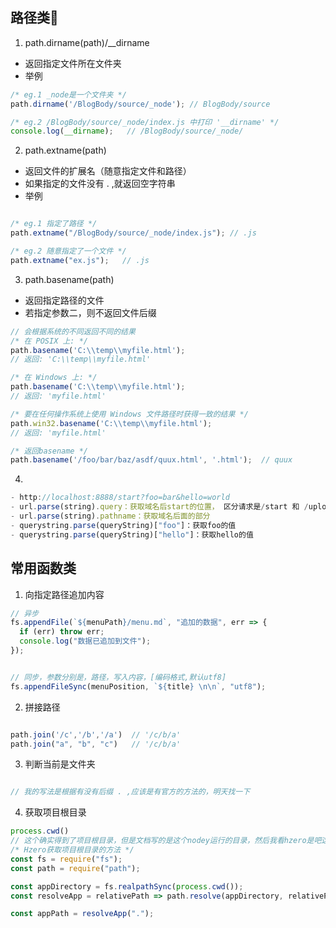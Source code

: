 <!--
 * @version: 0.0.1
 * @Author: lixingjuan <xingjuan.li@hand-china.com>
 * @Date: 2020-02-28 19:57:01
 * @copyright: Copyright (c) 2019, Hand
 -->
## 路径类🍍
1. path.dirname(path)/__dirname
  - 返回指定文件所在文件夹
  - 举例

```javascript
/* eg.1 _node是一个文件夹 */
path.dirname('/BlogBody/source/_node'); // BlogBody/source

/* eg.2 /BlogBody/source/_node/index.js 中打印 '__dirname' */
console.log(__dirname);   // /BlogBody/source/_node/

```
2. path.extname(path)
  - 返回文件的扩展名（随意指定文件和路径）
  - 如果指定的文件没有 . ,就返回空字符串
  - 举例

```javascript

/* eg.1 指定了路径 */
path.extname("/BlogBody/source/_node/index.js"); // .js

/* eg.2 随意指定了一个文件 */
path.extname("ex.js");   // .js

```

3. path.basename(path)
  - 返回指定路径的文件
  - 若指定参数二，则不返回文件后缀


```javascript
// 会根据系统的不同返回不同的结果
/* 在 POSIX 上: */
path.basename('C:\\temp\\myfile.html');
// 返回: 'C:\\temp\\myfile.html'

/* 在 Windows 上: */
path.basename('C:\\temp\\myfile.html');
// 返回: 'myfile.html'

/* 要在任何操作系统上使用 Windows 文件路径时获得一致的结果 */
path.win32.basename('C:\\temp\\myfile.html');
// 返回: 'myfile.html'

/* 返回basename */
path.basename('/foo/bar/baz/asdf/quux.html', '.html');  // quux

```


4. 
```javascript
- http://localhost:8888/start?foo=bar&hello=world
- url.parse(string).query：获取域名后start的位置， 区分请求是/start 和 /upload 
- url.parse(string).pathname：获取域名后面的部分
- querystring.parse(queryString)["foo"]：获取foo的值
- querystring.parse(queryString)["hello"]：获取hello的值
```


## 常用函数类
1. 向指定路径追加内容

```javascript
// 异步
fs.appendFile(`${menuPath}/menu.md`, "追加的数据", err => {
  if (err) throw err;
  console.log("数据已追加到文件");
});


// 同步，参数分别是，路径，写入内容，[编码格式,默认utf8]
fs.appendFileSync(menuPosition, `${title} \n\n`, "utf8");

```

2. 拼接路径

```javascript

path.join('/c','/b','/a')  // '/c/b/a'
path.join("a", "b", "c")   // '/c/b/a'

```

3. 判断当前是文件夹

```javascript

// 我的写法是根据有没有后缀 . ,应该是有官方的方法的，明天找一下
```

4. 获取项目根目录

```javascript
process.cwd() 
// 这个确实得到了项目根目录，但是文档写的是这个nodey运行的目录，然后我看hzero是吧这个地址又传递给了fs.realpathSync ,但是这个说的是解析地址，我没明白，解析地址是什么意思
/* Hzero获取项目根目录的方法 */
const fs = require("fs");
const path = require("path");

const appDirectory = fs.realpathSync(process.cwd());
const resolveApp = relativePath => path.resolve(appDirectory, relativePath);

const appPath = resolveApp(".");
```
